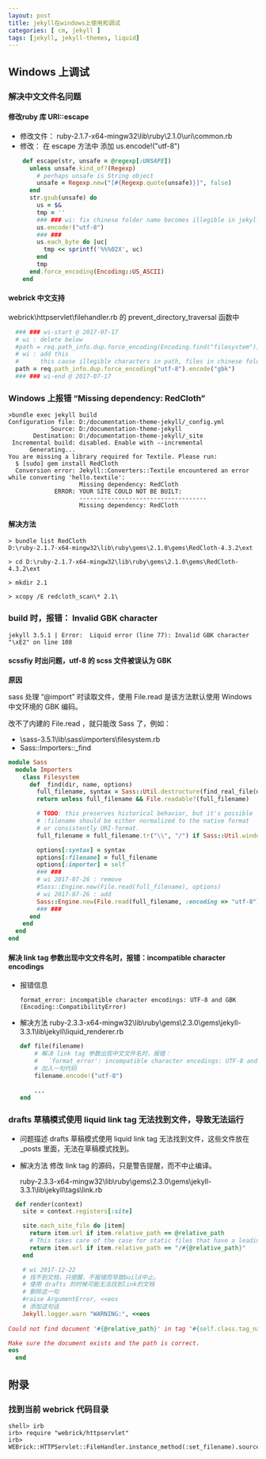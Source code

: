 ```yaml
---
layout: post
title: jekyll在windows上使用和调试
categories: [ cm, jekyll ]
tags: [jekyll, jekyll-themes, liquid]
---
```




## Windows 上调试

### 解决中文文件名问题

#### 修改ruby 库 URI::escape

* 修改文件： ruby-2.1.7-x64-mingw32\lib\ruby\2.1.0\uri\common.rb
* 修改： 在 escape 方法中 添加 us.encode!("utf-8")

~~~ ruby
    def escape(str, unsafe = @regexp[:UNSAFE])
      unless unsafe.kind_of?(Regexp)
        # perhaps unsafe is String object
        unsafe = Regexp.new("[#{Regexp.quote(unsafe)}]", false)
      end
      str.gsub(unsafe) do
        us = $&
        tmp = ''
        ### ### wi: fix chinese folder name becomes illegible in jekyll 2017-07-13
        us.encode!("utf-8")
        ### ###
        us.each_byte do |uc|
          tmp << sprintf('%%%02X', uc)
        end
        tmp
      end.force_encoding(Encoding::US_ASCII)
    end
~~~

#### webrick 中文支持

webrick\httpservlet\filehandler.rb 的 prevent_directory_traversal 函数中

~~~ ruby
  ### ### wi-start @ 2017-07-17 
  # wi : delete below
  #path = req.path_info.dup.force_encoding(Encoding.find("filesystem"))
  # wi : add this
  #      this cause illegible characters in path, files in chinese folder 404
  path = req.path_info.dup.force_encoding("utf-8").encode("gbk")
  ### ### wi-end @ 2017-07-17
~~~


### Windows 上报错 “Missing dependency: RedCloth”

~~~ shell
>bundle exec jekyll build
Configuration file: D:/documentation-theme-jekyll/_config.yml
            Source: D:/documentation-theme-jekyll
       Destination: D:/documentation-theme-jekyll/_site
 Incremental build: disabled. Enable with --incremental
      Generating...
You are missing a library required for Textile. Please run:
  $ [sudo] gem install RedCloth
  Conversion error: Jekyll::Converters::Textile encountered an error while converting 'hello.textile':
                    Missing dependency: RedCloth
             ERROR: YOUR SITE COULD NOT BE BUILT:
                    ------------------------------------
                    Missing dependency: RedCloth
~~~

#### 解决方法

~~~
> bundle list RedCloth
D:\ruby-2.1.7-x64-mingw32\lib\ruby\gems\2.1.0\gems\RedCloth-4.3.2\ext

> cd D:\ruby-2.1.7-x64-mingw32\lib\ruby\gems\2.1.0\gems\RedCloth-4.3.2\ext

> mkdir 2.1

> xcopy /E redcloth_scan\* 2.1\
~~~



### build 时，报错： Invalid GBK character

~~~
jekyll 3.5.1 | Error:  Liquid error (line 77): Invalid GBK character "\xE2" on line 108
~~~

#### scssfiy 时出问题，utf-8 的 scss 文件被误认为 GBK

**原因**

sass 处理 “@import” 时读取文件，使用 File.read 是该方法默认使用 Windows 中文环境的 GBK 编码。

改不了内建的 File.read ，就只能改 Sass 了，例如：

* \sass-3.5.1\lib\sass\importers\filesystem.rb
* Sass::Importers::_find

~~~ ruby
module Sass
  module Importers
    class Filesystem
      def _find(dir, name, options)
        full_filename, syntax = Sass::Util.destructure(find_real_file(dir, name, options))
        return unless full_filename && File.readable?(full_filename)

        # TODO: this preserves historical behavior, but it's possible
        # :filename should be either normalized to the native format
        # or consistently URI-format.
        full_filename = full_filename.tr("\\", "/") if Sass::Util.windows?

        options[:syntax] = syntax
        options[:filename] = full_filename
        options[:importer] = self
        ### ### 
        # wi 2017-07-26 : remove
        #Sass::Engine.new(File.read(full_filename), options)
        # wi 2017-07-26 : add
        Sass::Engine.new(File.read(full_filename, :encoding => "utf-8"), options)
        ### ###
      end
    end
  end
end
~~~


#### 解决 link tag 参数出现中文文件名时，报错：incompatible character encodings

* 报错信息
  ~~~
  format_error: incompatible character encodings: UTF-8 and GBK (Encoding::CompatibilityError)
  ~~~

* 解决方法
  ruby-2.3.3-x64-mingw32\lib\ruby\gems\2.3.0\gems\jekyll-3.3.1\lib\jekyll\liquid_renderer.rb
  
  ~~~ ruby
  def file(filename)
      # 解决 link tag 参数出现中文文件名时，报错：
      #   `format_error': incompatible character encodings: UTF-8 and GBK (Encoding::CompatibilityError)
      # 加入一句代码
      filename.encode!("utf-8")
      
      ...
  end
  ~~~

### drafts 草稿模式使用 liquid link tag 无法找到文件，导致无法运行

* 问题描述
  drafts 草稿模式使用 liquid link tag 无法找到文件，这些文件放在 _posts 里面，无法在草稿模式找到。

* 解决方法
  修改 link tag 的源码，只是警告提醒，而不中止编译。
  
  ruby-2.3.3-x64-mingw32\lib\ruby\gems\2.3.0\gems\jekyll-3.3.1\lib\jekyll\tags\link.rb

~~~ ruby
  def render(context)
    site = context.registers[:site]

    site.each_site_file do |item|
      return item.url if item.relative_path == @relative_path
      # This takes care of the case for static files that have a leading /
      return item.url if item.relative_path == "/#{@relative_path}"
    end

    # wi 2017-12-22
    # 找不到文档，只提醒，不报错而导致build中止。
    # 使用 drafts 的时候可能无法找到link的文档
    # 删除这一句
    #raise ArgumentError, <<eos
    # 添加这句话
    Jekyll.logger.warn "WARNING:", <<eos
    
Could not find document '#{@relative_path}' in tag '#{self.class.tag_name}'.

Make sure the document exists and the path is correct.
eos
  end
~~~




## 附录

### 找到当前 webrick 代码目录

~~~
shell> irb
irb> require "webrick/httpservlet"
irb> WEBrick::HTTPServlet::FileHandler.instance_method(:set_filename).source_location
~~~

















